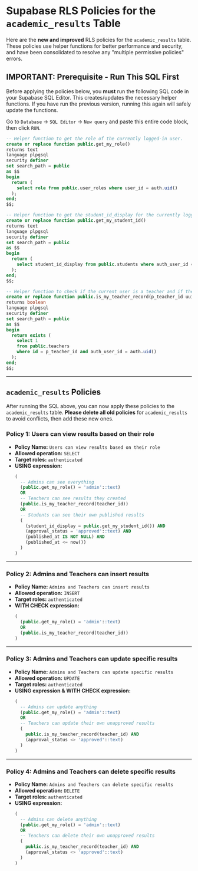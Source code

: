 # Supabase RLS Policies for the `academic_results` Table

Here are the **new and improved** RLS policies for the `academic_results` table. These policies use helper functions for better performance and security, and have been consolidated to resolve any "multiple permissive policies" errors.

## IMPORTANT: Prerequisite - Run This SQL First

Before applying the policies below, you **must** run the following SQL code in your Supabase SQL Editor. This creates/updates the necessary helper functions. If you have run the previous version, running this again will safely update the functions.

Go to `Database` -> `SQL Editor` -> `New query` and paste this entire code block, then click `RUN`.

```sql
-- Helper function to get the role of the currently logged-in user.
create or replace function public.get_my_role()
returns text
language plpgsql
security definer
set search_path = public
as $$
begin
  return (
    select role from public.user_roles where user_id = auth.uid()
  );
end;
$$;

-- Helper function to get the student_id_display for the currently logged-in student.
create or replace function public.get_my_student_id()
returns text
language plpgsql
security definer
set search_path = public
as $$
begin
  return (
    select student_id_display from public.students where auth_user_id = auth.uid()
  );
end;
$$;

-- Helper function to check if the current user is a teacher and if the provided teacher_id matches their own profile ID.
create or replace function public.is_my_teacher_record(p_teacher_id uuid)
returns boolean
language plpgsql
security definer
set search_path = public
as $$
begin
  return exists (
    select 1
    from public.teachers
    where id = p_teacher_id and auth_user_id = auth.uid()
  );
end;
$$;
```

---
## `academic_results` Policies

After running the SQL above, you can now apply these policies to the `academic_results` table. **Please delete all old policies** for `academic_results` to avoid conflicts, then add these new ones.

### Policy 1: Users can view results based on their role
-   **Policy Name:** `Users can view results based on their role`
-   **Allowed operation:** `SELECT`
-   **Target roles:** `authenticated`
-   **USING expression:** 
    ```sql
    (
      -- Admins can see everything
      (public.get_my_role() = 'admin'::text)
      OR
      -- Teachers can see results they created
      (public.is_my_teacher_record(teacher_id))
      OR
      -- Students can see their own published results
      (
        (student_id_display = public.get_my_student_id()) AND
        (approval_status = 'approved'::text) AND
        (published_at IS NOT NULL) AND
        (published_at <= now())
      )
    )
    ```

---

### Policy 2: Admins and Teachers can insert results
-   **Policy Name:** `Admins and Teachers can insert results`
-   **Allowed operation:** `INSERT`
-   **Target roles:** `authenticated`
-   **WITH CHECK expression:**
    ```sql
    (
      (public.get_my_role() = 'admin'::text)
      OR
      (public.is_my_teacher_record(teacher_id))
    )
    ```

---

### Policy 3: Admins and Teachers can update specific results
-   **Policy Name:** `Admins and Teachers can update specific results`
-   **Allowed operation:** `UPDATE`
-   **Target roles:** `authenticated`
-   **USING expression & WITH CHECK expression:**
    ```sql
    (
      -- Admins can update anything
      (public.get_my_role() = 'admin'::text)
      OR
      -- Teachers can update their own unapproved results
      (
        public.is_my_teacher_record(teacher_id) AND
        (approval_status <> 'approved'::text)
      )
    )
    ```

---

### Policy 4: Admins and Teachers can delete specific results
-   **Policy Name:** `Admins and Teachers can delete specific results`
-   **Allowed operation:** `DELETE`
-   **Target roles:** `authenticated`
-   **USING expression:**
    ```sql
    (
      -- Admins can delete anything
      (public.get_my_role() = 'admin'::text)
      OR
      -- Teachers can delete their own unapproved results
      (
        public.is_my_teacher_record(teacher_id) AND
        (approval_status <> 'approved'::text)
      )
    )
    ```
